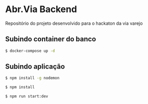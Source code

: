 # Abr.Via Backend
Repositório do projeto desenvolvido para o hackaton da via varejo

## Subindo container do banco
```bash
$ docker-compose up -d
```

## Subindo aplicação
```bash
$ npm install -g nodemon

$ npm install

$ npm run start:dev
```